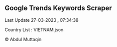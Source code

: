 

## Google Trends Keywords Scraper 
 
Last Update 27-03-2023 , 07:34:38

Country List :
VIETNAM.json



© Abdul Muttaqin 
